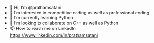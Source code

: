 - 👋 Hi, I’m @prathamsatani
- 👀 I’m interested in competitive coding as well as professional coding
- 🌱 I’m currently learning Python
- 💞️ I’m looking to collaborate on C++ as well as Python
- 📫 How to reach me on LinkedIn https://www.linkedin.com/in/prathamsatani

